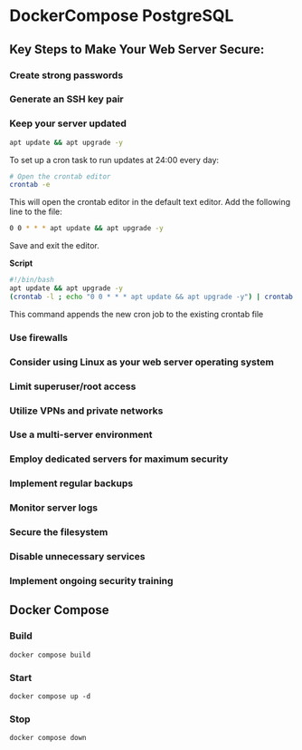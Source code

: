 # DockerCompose PostgreSQL
## Key Steps to Make Your Web Server Secure:
### Create strong passwords
### Generate an SSH key pair
### Keep your server updated
```bash
apt update && apt upgrade -y
```
To set up a cron task to run updates at 24:00 every day:
```bash
# Open the crontab editor
crontab -e
```
This will open the crontab editor in the default text editor. Add the following line to the file:
```bash
0 0 * * * apt update && apt upgrade -y
```
Save and exit the editor.

**Script**

```bash
#!/bin/bash
apt update && apt upgrade -y
(crontab -l ; echo "0 0 * * * apt update && apt upgrade -y") | crontab -
```
This command appends the new cron job to the existing crontab file


### Use firewalls
### Consider using Linux as your web server operating system
### Limit superuser/root access
### Utilize VPNs and private networks
### Use a multi-server environment
### Employ dedicated servers for maximum security
### Implement regular backups
### Monitor server logs
### Secure the filesystem
### Disable unnecessary services
### Implement ongoing security training

## Docker Compose
### Build
```shell
docker compose build
```

### Start
```shell
docker compose up -d
```

### Stop
```shell
docker compose down
```
